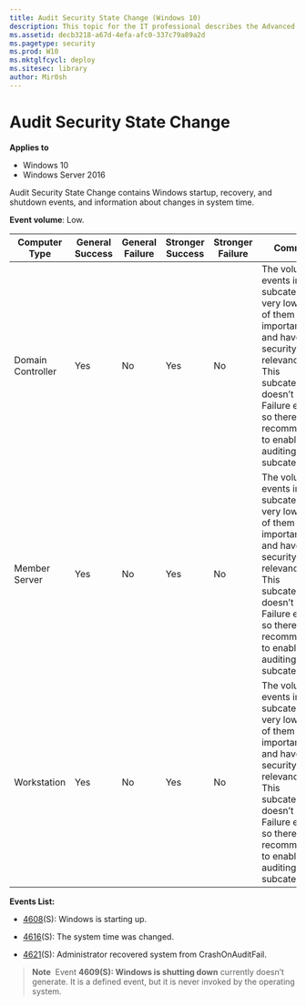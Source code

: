 ```yaml
---
title: Audit Security State Change (Windows 10)
description: This topic for the IT professional describes the Advanced Security Audit policy setting, Audit Security State Change, which determines whether Windows generates audit events for changes in the security state of a system.
ms.assetid: decb3218-a67d-4efa-afc0-337c79a89a2d
ms.pagetype: security
ms.prod: W10
ms.mktglfcycl: deploy
ms.sitesec: library
author: Mir0sh
---
```


# Audit Security State Change

**Applies to**
-   Windows 10
-   Windows Server 2016


Audit Security State Change contains Windows startup, recovery, and shutdown events, and information about changes in system time.

**Event volume**: Low.

| Computer Type     | General Success | General Failure | Stronger Success | Stronger Failure | Comments                                                                                                                                                                                                                                                      |
|-------------------|-----------------|-----------------|------------------|------------------|---------------------------------------------------------------------------------------------------------------------------------------------------------------------------------------------------------------------------------------------------------------|
| Domain Controller | Yes             | No              | Yes              | No               | The volume of events in this subcategory is very low and all of them are important events and have security relevance. <br>This subcategory doesn’t have Failure events, so there is no recommendation to enable Failure auditing for this subcategory. |
| Member Server     | Yes             | No              | Yes              | No               | The volume of events in this subcategory is very low and all of them are important events and have security relevance. <br>This subcategory doesn’t have Failure events, so there is no recommendation to enable Failure auditing for this subcategory. |
| Workstation       | Yes             | No              | Yes              | No               | The volume of events in this subcategory is very low and all of them are important events and have security relevance. <br>This subcategory doesn’t have Failure events, so there is no recommendation to enable Failure auditing for this subcategory. |

**Events List:**

-   [4608](event-4608.md)(S): Windows is starting up.

-   [4616](event-4616.md)(S): The system time was changed.

-   [4621](event-4621.md)(S): Administrator recovered system from CrashOnAuditFail.

>**Note**&nbsp;&nbsp;Event **4609(S): Windows is shutting down** currently doesn’t generate. It is a defined event, but it is never invoked by the operating system.

